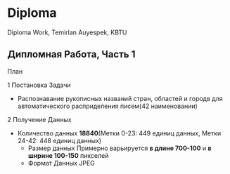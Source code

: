 # Diploma
Diploma Work, Temirlan Auyespek, KBTU

## Дипломная Работа, Часть 1

План

1 Постановка Задачи
- Распознавание рукописных названий стран, областей и городв для автоматического расприделения писем(42 наименовании)

2 Получение Данных
- Количество данных         **18840**(Метки 0-23: 449 единиц данных, Метки 24-42: 448 единиц данных)
  - Размер данных           Примерно варьируется **в длине 700-100** и **в ширине 100-150** пикселей
  - Формат Данных           JPEG
